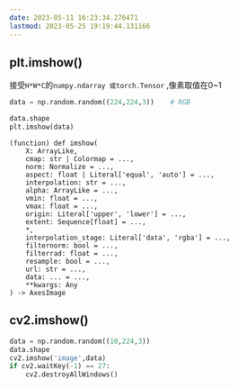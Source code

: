 ```yaml
---
date: 2023-05-11 16:23:34.276471
lastmod: 2023-05-25 19:19:44.131166
---
```

## plt.imshow()

接受`H*W*C`的`numpy.ndarray 或torch.Tensor` ,像素取值在0~1

```python
data = np.random.random((224,224,3))	# RGB

data.shape
plt.imshow(data)
```

```
(function) def imshow(
    X: ArrayLike,
    cmap: str | Colormap = ...,
    norm: Normalize = ...,
    aspect: float | Literal['equal', 'auto'] = ...,
    interpolation: str = ...,
    alpha: ArrayLike = ...,
    vmin: float = ...,
    vmax: float = ...,
    origin: Literal['upper', 'lower'] = ...,
    extent: Sequence[float] = ...,
    *,
    interpolation_stage: Literal['data', 'rgba'] = ...,
    filternorm: bool = ...,
    filterrad: float = ...,
    resample: bool = ...,
    url: str = ...,
    data: ... = ...,
    **kwargs: Any
) -> AxesImage
```



## cv2.imshow()

```python 
data = np.random.random((10,224,3))
data.shape
cv2.imshow('image',data)
if cv2.waitKey(-1) == 27:
    cv2.destroyAllWindows()
```







